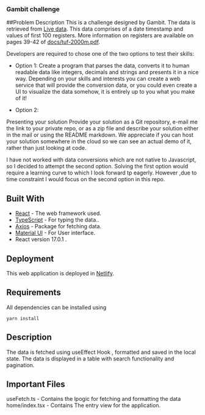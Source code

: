 ### Gambit challenge

##Problem Description
This is a challenge designed by Gambit. The data is retrieved from [Live data](http://tuftuf.gambitlabs.fi/feed.txt). This data comprises of a date timestamp and values of first 100 registers. More information on registers are available on pages 39-42 of [docs/tuf-2000m.pdf](https://github.com/gambit-labs/tuf-2000m/blob/master/docs/tuf-2000m.pdf).

Developers are required to chose one of the two options to test their skills:

- Option 1:
  Create a program that parses the data, converts it to human readable data like integers, decimals and strings and presents it in a nice way. Depending on your skills and interests you can create a web service that will provide the conversion data, or you could even create a UI to visualize the data somehow, it is entirely up to you what you make of it!

- Option 2:

Presenting your solution
Provide your solution as a Git repository, e-mail me the link to your private repo, or as a zip file and describe your solution either in the mail or using the README markdown. We appreciate if you can host your solution somewhere in the cloud so we can see an actual demo of it, rather than just looking at code.

I have not worked with data conversions which are not native to Javascript, so I decided to attempt the second option. Solving the first option would require a learning curve to which I look forward tp eagerly. However ,due to time constraint I would focus on the second option in this repo.

## Built With

- [React](https://reactjs.org/) - The web framework used.
- [TypeScript](https://www.typescriptlang.org/) - For typing the data..
- [Axios](https://www.npmjs.com/package/axios) - Package for fetching data.
- [Material UI](https://d3js.org) - For User interface.
- React version 17.0.1 .

## Deployment

This web application is deployed in [Netlify](https://dominic-gambit-challenge.netlify.app/).

## Requirements

All dependencies can be installed using

```
yarn install
```

## Description

The data is fetched using useEffect Hook , formatted and saved in the local state. The data is displayed in a table with search functionality and pagination.

## Important Files

useFetch.ts - Contains the lpogic for fetching and formatting the data
home/index.tsx - Contains The entry view for the application.

